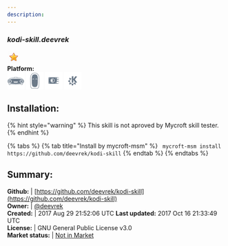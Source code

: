 ```yaml
---
description: 
---
```


### _kodi-skill.deevrek_  
  
![](../.gitbook/assets/star.png)  
**Platform:**  
 ![Mark I](../.gitbook/assets/mark-1-icon.png)  ![Mark II](../.gitbook/assets/mark-2-icon.png)  ![Picroft](../.gitbook/assets/picroft-icon.png)  ![plasmoid](../.gitbook/assets/kde.png)   
## Installation:  
{% hint style="warning" %}
This skill is not aproved by Mycroft skill tester.
{% endhint %}
    
{% tabs %}
{% tab title="Install by mycroft-msm" %}
``` mycroft-msm install https://github.com/deevrek/kodi-skill```
{% endtab %}
  {% endtabs %}
    
## Summary:  
**Github:** | [https://github.com/deevrek/kodi-skill](https://github.com/deevrek/kodi-skill)  
**Owner:** | [@deevrek](https://github.com/deevrek)  
**Created:** | 2017 Aug 29 21:52:06 UTC  **Last updated:** 2017 Oct 16 21:33:49 UTC  
**License:** | GNU General Public License v3.0  
**Market status:** | [Not in Market](https://market.mycroft.ai/skill/)  
